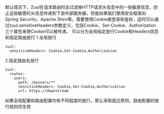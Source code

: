 默认情况下，Zuul在请求路由时会过滤掉HTTP请求头信息中的一些敏感信息，防止这些敏感的头信息传递到下游外部服务器。但是如果我们使用安全框架如Spring Security、Apache Shiro等，需要使用Cookie做登录和鉴权，这时可以通过zuul.sensitiveHeaders参数定义，包括Cookie、Set-Cookie、Authorization三个属性来使Cookie可以被传递。
可以分为全局指定放行Cookie和Headers信息和指定路由放行
1.全局放行
```$xslt
zuul: 
  sensitiveHeaders: Cookie,Set-Cookie,Authorization
```

2.指定路由名放行
```$xslt
zuul:
  routes:
    users:
      path: /myusers/**
      sensitiveHeaders: Cookie,Set-Cookie,Authorization
      url: https://downstream
```

如果全局配置和路由配置均有不同程度的放行，那么采取就近原则，路由配置的放行规则将生效


